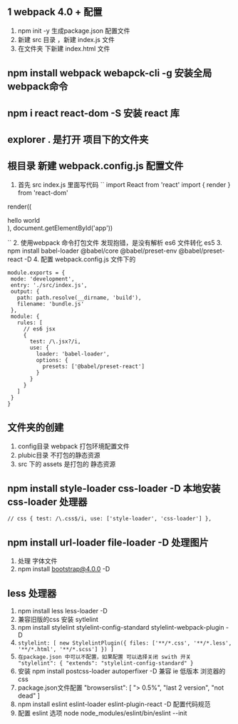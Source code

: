 ## 1 webpack 4.0 + 配置
 1. npm init -y  生成package.json 配置文件
 2. 新建 src 目录  ，新建 index.js 文件
 3. 在文件夹 下新建 index.html 文件
 
 ## npm install webpack webapck-cli -g  安装全局webpack命令
 ## npm i react react-dom -S 安装 react 库 
 ## explorer . 是打开 项目下的文件夹
 ## 根目录 新建 webpack.config.js 配置文件
  1. 首先 src index.js 里面写代码 
``
 import React from 'react'
import { render } from 'react-dom'

render((
  <div> hello world </div>
), document.getElementById('app')) 

``
2. 使用webpack 命令打包文件 发现抱错，是没有解析 es6 文件转化 es5
3. npm install babel-loader @babel/core @babel/preset-env @babel/preset-react -D
4. 配置 webpack.config.js 文件下的 
 ```
 module.exports = {
  mode: 'development',
  entry: './src/index.js',
  output: {
    path: path.resolve(__dirname, 'build'),
    filename: 'bundle.js'
  },
  module: {
    rules: [
      // es6 jsx
      { 
        test: /\.jsx?/i,
        use: {
          loader: 'babel-loader',
          options: {
            presets: ['@babel/preset-react']
          }
        }
      }
    ]
  }
}
```
## 文件夹的创建
 1. config目录 webpack 打包环境配置文件
 2. plubic目录 不打包的静态资源
 3. src 下的 assets 是打包的 静态资源

## npm install style-loader css-loader -D 本地安装 css-loader 处理器
``
 // css
      {
        test: /\.css$/i,
        use: ['style-loader', 'css-loader']
      },
  ``
## npm install url-loader file-loader -D    处理图片
 1. 处理 字体文件
 2. npm install bootstrap@4.0.0 -D

 ## less 处理器
  1. npm install less less-loader -D
  2. 兼容旧版的css 安装 sytlelint
  3. npm install stylelint stylelint-config-standard stylelint-webpack-plugin -D
  4. ``
      stylelint: [
        new StylelintPlugin({
          files: ['**/*.css', '**/*.less', '**/*.html', '**/*.scss']
        })
      ]
     ``
  5.   `` 在package.json 中可以不配置，如果配置 可以选择关闭 swith 开关
        "stylelint": {
            "extends": "stylelint-config-standard"
          }
  `` 
  6. 安装 npm install postcss-loader autoperfixer -D    兼容 ie 低版本 浏览器的css
  7. package.json文件配置 
   "browserslist": [
    "> 0.5%",
    "last 2 version",
    "not dead"
  ] 
  8. npm install eslint eslint-loader eslint-plugin-react -D  配置代码规范
  9. 配置 eslint 选项
    node node_modules/eslint/bin/eslint --init
    
